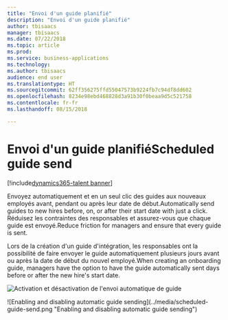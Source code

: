 ```yaml
---
title: "Envoi d'un guide planifié"
description: "Envoi d'un guide planifié"
author: tbisaacs
manager: tbisaacs
ms.date: 07/22/2018
ms.topic: article
ms.prod: 
ms.service: business-applications
ms.technology: 
ms.author: tbisaacs
audience: end user
ms.translationtype: HT
ms.sourcegitcommit: 62ff356275ffd55047573b9224fb7c94df8dd602
ms.openlocfilehash: 8234e98ebd468828d3a91b30f0beaa9d5c521758
ms.contentlocale: fr-fr
ms.lasthandoff: 08/15/2018

---
```


#  <a name="scheduled-guide-send"></a><span data-ttu-id="20f34-103">Envoi d'un guide planifié</span><span class="sxs-lookup"><span data-stu-id="20f34-103">Scheduled guide send</span></span>

[!include[dynamics365-talent banner](../../includes/dynamics365-talent.md)]



<span data-ttu-id="20f34-104">Envoyez automatiquement et en un seul clic des guides aux nouveaux employés avant, pendant ou après leur date de début.</span><span class="sxs-lookup"><span data-stu-id="20f34-104">Automatically send guides to new hires before, on, or after their start date with just a click.</span></span> <span data-ttu-id="20f34-105">Réduisez les contraintes des responsables et assurez-vous que chaque guide est envoyé.</span><span class="sxs-lookup"><span data-stu-id="20f34-105">Reduce friction for managers and ensure that every guide is sent.</span></span>

<span data-ttu-id="20f34-106">Lors de la création d'un guide d'intégration, les responsables ont la possibilité de faire envoyer le guide automatiquement plusieurs jours avant ou après la date de début du nouvel employé.</span><span class="sxs-lookup"><span data-stu-id="20f34-106">When creating an onboarding guide, managers have the option to have the guide automatically sent days before or after the new hire's start date.</span></span>

<span data-ttu-id="20f34-107">![Activation et désactivation de l'envoi automatique de guide](../media/scheduled-guide-send.png "Activation et désactivation de l'envoi automatique de guide")
<!-- Talent_Scheduled guide send_A.PNG --></span><span class="sxs-lookup"><span data-stu-id="20f34-107">![Enabling and disabling automatic guide sending](../media/scheduled-guide-send.png "Enabling and disabling automatic guide sending")
<!-- Talent_Scheduled guide send_A.PNG --></span></span>

<!--
# Who uses this feature  
Managers
# License required
Talent license 
# Development status
In development
# Target timeframe
- Public Preview: June
- GA: July
-->

